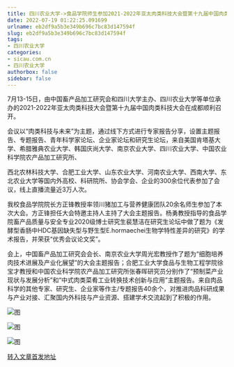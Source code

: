 ```yaml
---
title: 四川农业大学->食品学院师生参加2021-2022年亚太肉类科技大会暨第十九届中国肉类科技大会并做学术报告 | sicau.com.cn
date: 2022-07-19 01:22:25.091699
urlname: eb2df9a5b3e349b696c7bc83d147594f
slug: eb2df9a5b3e349b696c7bc83d147594f
tags: 
- 四川农业大学
categories:
- sicau.com.cn
- 四川农业大学
authorbox: false
sidebar: false
---
```

7月13-15日，由中国畜产品加工研究会和四川大学主办、四川农业大学等单位承办的2021-2022年亚太肉类科技大会暨第十九届中国肉类科技大会在成都顺利召开。

会议以“肉类科技与未来”为主题，通过线下方式进行专家报告分享，设置主题报告、专题报告、青年科学家论坛、企业家论坛和研究生论坛，来自美国肯塔基大学、希腊雅典农业大学、韩国庆尚大学、南京农业大学、四川农业大学、中国农业科学院农产品加工研究所、
<!--more-->
西北农林科技大学、合肥工业大学、山东农业大学、河南农业大学、西南大学、东北农业大学等国内外高校、科研院所、协会学会、企业的300余位代表参加了会议，线上直播流量近3万人次。

我校食品学院院长方正锋教授率领川猪加工与营养健康团队20余名师生参加了本次大会。方正锋担任大会特邀主持人主持了大会主题报告。杨勇教授指导的食品学院畜产品质量与安全专业2020级博士研究生裴慧洁在研究生论坛中做了题为《发酵型香肠中HDC基因缺失型与野生型E.hormaechei生物学特性差异的研究》的学术报告，并荣获“优秀会议论文奖”。

会上，中国畜产品加工研究会会长、南京农业大学周光宏教授作了题为“细胞培养肉技术进展及产业化展望”的大会主题报告；合肥工业大学食品与生物工程学院徐宝才教授和中国农业科学院农产品加工研究所张春晖研究员分别作了“预制菜产业现状与发展分析”和“中式肉类菜肴工业转换技术创新与应用”主题报告。来自肉品科学的其他专家、研究生、企业家等作主/专题报告40余个，对推进肉品科研成果与产业对接、汇聚国内外科技与产业资源、搭建学术交流起到了积极的作用。

![图](https://news.sicau.edu.cn/__local/8/DB/4C/85AF3DC40625D62406D2828BD87_4DC49139_1C106.jpg)

![图](https://news.sicau.edu.cn/__local/9/85/04/000D0D140342B81CCB64FA54330_09069D77_3A48F.jpg)

![图](https://news.sicau.edu.cn/__local/6/CC/71/A3B603D17E8E9D29A53475F5293_2621ED27_5D465.jpg)

[转入文章首发地址](https://news.sicau.edu.cn/info/1078/68871.htm)